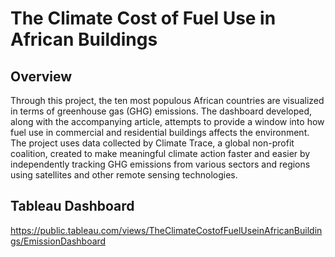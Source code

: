 # The Climate Cost of Fuel Use in African Buildings

## Overview 
Through this project, the ten most populous African countries are visualized in terms of greenhouse gas (GHG) emissions. The dashboard developed, along with the accompanying article, attempts to provide a window into how fuel use in commercial and residential buildings affects the environment. The project uses data collected by Climate Trace, a global non-profit coalition, created to make meaningful climate action faster and easier by independently tracking GHG emissions from various sectors and regions using satellites and other remote sensing technologies. 

## Tableau Dashboard
https://public.tableau.com/views/TheClimateCostofFuelUseinAfricanBuildings/EmissionDashboard

